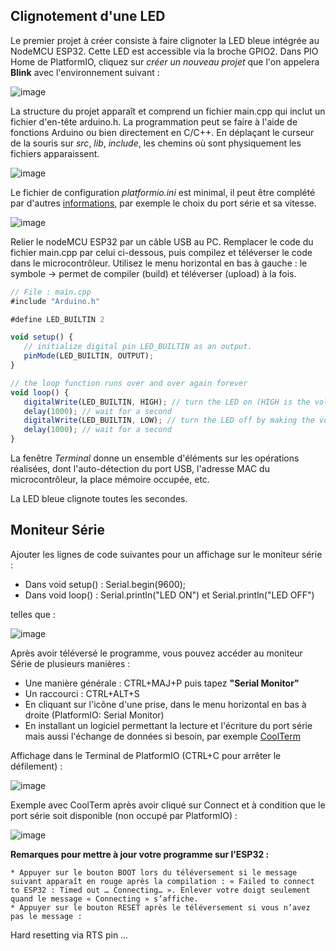 ## Clignotement d'une LED
Le premier projet à créer consiste à faire clignoter la LED bleue intégrée au NodeMCU ESP32. Cette LED est accessible via la broche GPIO2.
Dans PIO Home de PlatformIO, cliquez sur *créer un nouveau projet* que l'on appelera **Blink** avec l'environnement suivant :

![image](https://user-images.githubusercontent.com/44494044/129606840-9d5abecb-120b-45d4-a21a-8cd879871337.png)

La structure du projet apparaît et comprend un fichier main.cpp qui inclut un fichier d'en-tête arduino.h. La programmation peut se faire à l'aide de fonctions Arduino ou bien directement en C/C++. En déplaçant le curseur de la souris sur *src*, *lib*, *include*, les chemins où sont physiquement les fichiers apparaissent.

![image](https://user-images.githubusercontent.com/44494044/129608080-95bd2d23-cbab-4f1a-bfae-894688d0c3d2.png)

Le fichier de configuration *platformio.ini* est minimal, il peut être complété par d'autres [informations](https://docs.platformio.org/en/latest/projectconf/section_env.html#projectconf-section-env), par exemple le choix du port série et sa vitesse.

![image](https://user-images.githubusercontent.com/44494044/129608268-a71aae94-071e-4ac2-b07b-063fc8d60ac1.png)

Relier le nodeMCU ESP32 par un câble USB au PC. Remplacer le code du fichier main.cpp par celui ci-dessous, puis compilez et téléverser le code dans le microcontrôleur. Utilisez le menu horizontal en bas à gauche : le symbole -> permet de compiler (build) et téléverser (upload) à la fois.

```javascript
// File : main.cpp
#include "Arduino.h"

#define LED_BUILTIN 2

void setup() {
   // initialize digital pin LED_BUILTIN as an output.
   pinMode(LED_BUILTIN, OUTPUT);
}

// the loop function runs over and over again forever
void loop() {
   digitalWrite(LED_BUILTIN, HIGH); // turn the LED on (HIGH is the voltage level)
   delay(1000); // wait for a second
   digitalWrite(LED_BUILTIN, LOW); // turn the LED off by making the voltage LOW
   delay(1000); // wait for a second
}
```

La fenêtre *Terminal* donne un ensemble d'éléments sur les opérations réalisées, dont l'auto-détection du port USB, l'adresse MAC du microcontrôleur, la place mémoire occupée, etc.

La LED bleue clignote toutes les secondes.

## Moniteur Série

Ajouter les lignes de code suivantes pour un affichage sur le moniteur série :
* Dans void setup() : Serial.begin(9600);
* Dans void loop() : Serial.println("LED ON") et Serial.println("LED OFF")

telles que :

![image](https://user-images.githubusercontent.com/44494044/129707376-b99a7d75-e15a-4a20-a2a6-90f89ffd6d16.png)

Après avoir téléversé le programme, vous pouvez accéder au moniteur Série de plusieurs manières :
* Une manière générale : CTRL+MAJ+P puis tapez **"Serial Monitor"**
* Un raccourci : CTRL+ALT+S
* En cliquant sur l'icône d'une prise, dans le menu horizontal en bas à droite (PlatformIO: Serial Monitor)
* En installant un logiciel permettant la lecture et l'écriture du port série mais aussi l'échange de données si besoin, par exemple [CoolTerm](https://coolterm.en.lo4d.com/windows#screenshot_header)

Affichage dans le Terminal de PlatformIO (CTRL+C pour arrêter le défilement) :

![image](https://user-images.githubusercontent.com/44494044/129723807-01d1041f-6c90-4a96-9f2a-ec31e0f1e072.png)

Exemple avec CoolTerm après avoir cliqué sur Connect et à condition que le port série soit disponible (non occupé par PlatformIO) :

![image](https://user-images.githubusercontent.com/44494044/129723114-e365d11e-cac4-40b6-be6a-7520f17f96c4.png)

**Remarques pour mettre à jour votre programme sur l’ESP32 :**

    * Appuyer sur le bouton BOOT lors du téléversement si le message suivant apparaît en rouge après la compilation : « Failed to connect to ESP32 : Timed out … Connecting… ». Enlever votre doigt seulement quand le message « Connecting » s’affiche.
    * Appuyer sur le bouton RESET après le téléversement si vous n’avez pas le message : 
Hard resetting via RTS pin …


 
 
